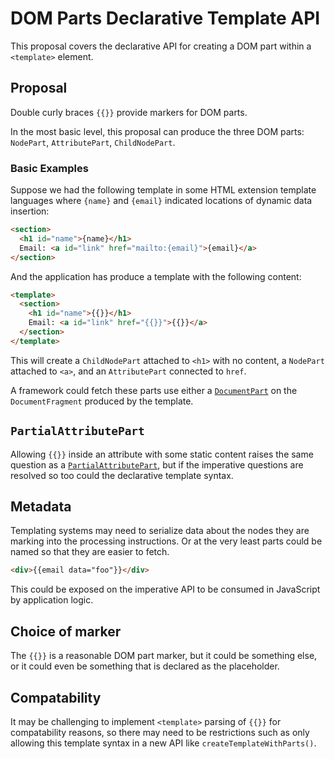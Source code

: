 # DOM Parts Declarative Template API

This proposal covers the declarative API for creating a DOM part within a
`<template>` element.

## Proposal

Double curly braces `{{}}` provide markers for DOM parts.

In the most basic level, this proposal can produce the three DOM parts:
`NodePart`, `AttributePart`, `ChildNodePart`.

### Basic Examples

Suppose we had the following template in some HTML extension template languages
where `{name}` and `{email}` indicated locations of dynamic data insertion:

```html
<section>
  <h1 id="name">{name}</h1>
  Email: <a id="link" href="mailto:{email}">{email}</a>
</section>
```

And the application has produce a template with the following content:

```html
<template>
  <section>
    <h1 id="name">{{}}</h1>
    Email: <a id="link" href="{{}}">{{}}</a>
  </section>
</template>
```

This will create a `ChildNodePart` attached to `<h1>` with no content, a
`NodePart` attached to `<a>`, and an `AttributePart` connected to `href`.

A framework could fetch these parts use either a
[`DocumentPart`](./DOM-Parts-Imperative.md#option-2-documentpartgroup) on the
`DocumentFragment` produced by the template.

## `PartialAttributePart`

Allowing `{{}}` inside an attribute with some static content raises the same
question as a
[`PartialAttributePart`](./DOM-Parts-Imperative.md#partial-attribute-updates),
but if the imperative questions are resolved so too could the declarative
template syntax.

## Metadata

Templating systems may need to serialize data about the nodes they are marking
into the processing instructions. Or at the very least parts could be named so
that they are easier to fetch.

```html
<div>{{email data="foo"}}</div>
```

This could be exposed on the imperative API to be consumed in JavaScript by
application logic.

## Choice of marker

The `{{}}` is a reasonable DOM part marker, but it could be something else, or
it could even be something that is declared as the placeholder.

## Compatability

It may be challenging to implement `<template>` parsing of `{{}}` for
compatability reasons, so there may need to be restrictions such as only
allowing this template syntax in a new API like `createTemplateWithParts()`.
